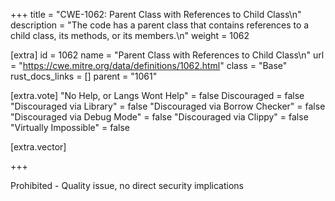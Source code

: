 +++
title = "CWE-1062: Parent Class with References to Child Class\n"
description = "The code has a parent class that contains references to a child class, its methods, or its members.\n"
weight = 1062

[extra]
id = 1062
name = "Parent Class with References to Child Class\n"
url = "https://cwe.mitre.org/data/definitions/1062.html"
class = "Base"
rust_docs_links = []
parent = "1061"

[extra.vote]
"No Help, or Langs Wont Help" = false
Discouraged = false
"Discouraged via Library" = false
"Discouraged via Borrow Checker" = false
"Discouraged via Debug Mode" = false
"Discouraged via Clippy" = false
"Virtually Impossible" = false

[extra.vector]

+++

Prohibited - Quality issue, no direct security implications